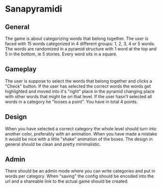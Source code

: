 # Sanapyramidi

## General
The game is about categorizing words that belong together. The user is faced with 15 words categorized in 4 different groups: 1, 2, 3, 4 or 5 words.
The words are randomized in a pyramid structure with 1 word at the top and 5 in the bottom, ie 5 stories. Every word sits in a square.


## Gameplay
The user is suppose to select the words that belong together and clicks a "Check" button. If the user has selected the correct words the words get highlighted and moved into it's "right" place in the pyramid changing place with other words that might be on that level.
If the user hasn't selected all words in a category he "looses a point". You have in total 4 points.


## Design
When you have selected a correct category the whole level should turn into another color, preferably with an animation.
When you have made a mistake it would be nice with a little "shake" animation of the boxes.
The design in general should be clean and pretty minimalistic.


## Admin
There should be an admin mode where you can write categories and put in words per category. When "saving" the config should be encoded into the url and a shareable link to the actual game should be created.







